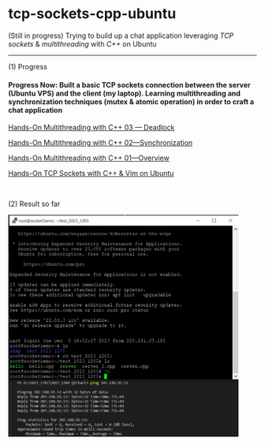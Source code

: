 # tcp-sockets-cpp-ubuntu
(Still in progress) Trying to build up a chat application leveraging *TCP sockets* & *multithreading* with *C++* on Ubuntu

----

(1) Progress

#### Progress Now: Built a basic TCP sockets connection between the server (Ubuntu VPS) and the client (my laptop). Learning multithreading and synchronization techniques (mutex & atomic operation) in order to craft a chat application

[Hands-On Multithreading with C++ 03 — Deadlock](https://yc-kuo.medium.com/hands-on-multithreading-with-c-03-deadlock-97c42333d8e1)

[Hands-On Multithreading with C++ 02—Synchronization](https://yc-kuo.medium.com/hands-on-multithreading-with-c-02-synchronization-534ba1fb31e3)

[Hands-On Multithreading with C++ 01—Overview](https://yc-kuo.medium.com/hands-on-multithreading-with-c-01-overview-e29087ebeadb)

[Hands-On TCP Sockets with C++ & Vim on Ubuntu](https://yc-kuo.medium.com/hands-on-tcp-sockets-with-c-vim-on-ubuntu-0bee398abb94)

<br>

(2) Result so far
<div class="flexible-container">
  <img src="pictures/01.png" height="450">
</div>